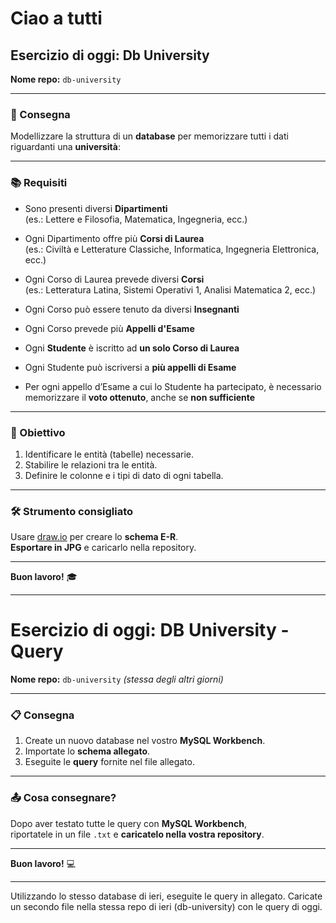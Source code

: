 # Ciao a tutti

## Esercizio di oggi: **Db University**

**Nome repo:** `db-university`

---

### 📝 Consegna

Modellizzare la struttura di un **database** per memorizzare tutti i dati riguardanti una **università**:

---

### 📚 Requisiti

- Sono presenti diversi **Dipartimenti**  
  (es.: Lettere e Filosofia, Matematica, Ingegneria, ecc.)

- Ogni Dipartimento offre più **Corsi di Laurea**  
  (es.: Civiltà e Letterature Classiche, Informatica, Ingegneria Elettronica, ecc.)

- Ogni Corso di Laurea prevede diversi **Corsi**  
  (es.: Letteratura Latina, Sistemi Operativi 1, Analisi Matematica 2, ecc.)

- Ogni Corso può essere tenuto da diversi **Insegnanti**

- Ogni Corso prevede più **Appelli d'Esame**

- Ogni **Studente** è iscritto ad **un solo Corso di Laurea**

- Ogni Studente può iscriversi a **più appelli di Esame**

- Per ogni appello d’Esame a cui lo Studente ha partecipato, è necessario memorizzare il **voto ottenuto**, anche se **non sufficiente**

---

### 🧩 Obiettivo

1. Identificare le entità (tabelle) necessarie.
2. Stabilire le relazioni tra le entità.
3. Definire le colonne e i tipi di dato di ogni tabella.

---

### 🛠 Strumento consigliato

Usare [draw.io](https://www.drawio.com/) per creare lo **schema E-R**.  
**Esportare in JPG** e caricarlo nella repository.

---

**Buon lavoro!** 🎓

---

# Esercizio di oggi: **DB University - Query**

**Nome repo:** `db-university` *(stessa degli altri giorni)*

---

### 📋 Consegna

1. Create un nuovo database nel vostro **MySQL Workbench**.
2. Importate lo **schema allegato**.
3. Eseguite le **query** fornite nel file allegato.

---

### 📤 Cosa consegnare?

Dopo aver testato tutte le query con **MySQL Workbench**,  
riportatele in un file `.txt` e **caricatelo nella vostra repository**.

---

**Buon lavoro!** 💻

---

Utilizzando lo stesso database di ieri, eseguite le query in allegato. Caricate un secondo file nella stessa repo di ieri (db-university) con le query di oggi.
